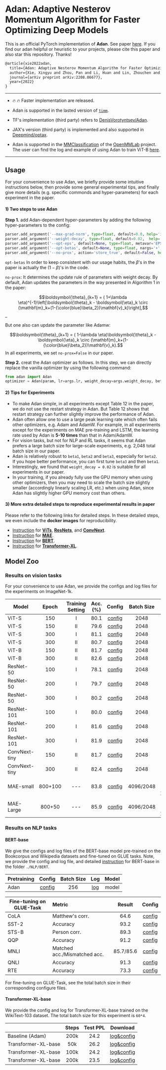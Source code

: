 # Adan: Adaptive Nesterov Momentum Algorithm for Faster Optimizing Deep Models

This is an official PyTorch implementation of **Adan**. See paper [here](https://arxiv.org/abs/2208.06677). If you find our adan helpful or heuristic to your projects, please cite this paper and also star this repository. Thanks!




```tex
@article{xie2022adan,
  title={Adan: Adaptive Nesterov Momentum Algorithm for Faster Optimizing Deep Models},
  author={Xie, Xingyu and Zhou, Pan and Li, Huan and Lin, Zhouchen and Yan, Shuicheng},
  journal={arXiv preprint arXiv:2208.06677},
  year={2022}
}
```



---
+ :fire: :fire: Faster implementation are released. 

+ Adan is supported in the lasted version of [`timm`](https://github.com/rwightman/pytorch-image-models).
+ TF's implementation (third party) refers to [DenisVorotyntsev/Adan](https://github.com/DenisVorotyntsev/Adan).
+ JAX's version (third party) is implemented and also supported in [Deepmind/optax](https://github.com/deepmind/optax).
+ Adan is supported in the [MMClassification](https://github.com/open-mmlab/mmclassification/tree/dev-1.x) of the [OpenMMLab](https://openmmlab.com/) project. The user can find the log and example of using Adan to train ViT-B [here](https://github.com/open-mmlab/mmclassification/pull/1180).
---



## Usage

For your convenience to use Adan, we briefly provide some intuitive instructions below, then provide some general experimental tips, and finally give more details (e.g. specific commonds and hyper-parameters) for each experiment in the paper. 

#### 1) Two steps to use Adan

**Step 1.** add Adan-dependent hyper-parameters by adding the following hyper-parameters to the config:

```python
parser.add_argument('--max-grad-norm', type=float, default=0.0, help='if the l2 norm is large than this hyper-parameter, then we clip the gradient  (default: 0.0, no gradient clip)')
parser.add_argument('--weight-decay', type=float, default=0.02,  help='weight decay, similar one used in AdamW (default: 0.02)')
parser.add_argument('--opt-eps', default=None, type=float, metavar='EPSILON', help='optimizer epsilon to avoid the bad case where second-order moment is zero (default: None, use opt default 1e-8 in adan)')
parser.add_argument('--opt-betas', default=None, type=float, nargs='+', metavar='BETA', help='optimizer betas in Adan (default: None, use opt default [0.98, 0.92, 0.99] in Adan)')
parser.add_argument('--no-prox', action='store_true', default=False, help='whether perform weight decay like AdamW (default=False)')
```
`opt-betas` In order to keep consistent with our usage habits, the $\beta$'s in the paper is actually the $(1-\beta)$'s in the code.

`no-prox`: It determines the update rule of parameters with weight decay. By default, Adan updates the parameters in the way presented in Algorithm 1 in the paper:

  $$\boldsymbol{\theta}_{k+1} = ( 1+\lambda \eta)^{-1}\left[\boldsymbol{\theta}_k - \boldsymbol{\eta}_k \circ (\mathbf{m}_k+(1-{\color{blue}\beta_2})\mathbf{v}_k)\right],$$_

But one also can update the parameter like Adamw:

$$\boldsymbol{\theta}_{k+1} = ( 1-\lambda \eta)\boldsymbol{\theta}_k - \boldsymbol{\eta}_k \circ (\mathbf{m}_k+(1-{\color{blue}\beta_2})\mathbf{v}_k).$$
In all experiments, we set `no-prox=False` in our paper. 

**Step 2.** creat the Adan optimizer as follows. In this step, we can directly replace the vanilla optimizer by using the following command:

```python
from adan import Adan
optimizer = Adan(param, lr=args.lr, weight_decay=args.weight_decay, betas=args.opt_betas, eps = args.opt_eps, max_grad_norm=args.max_grad_norm, no_prox=args.no_prox)
```

#### 2) Tips for Experiments

- To make Adan simple, in all experiments except Table 12 in the paper, we do not use the restart strategy in Adan. But Table 12 shows that restart strategy can further slightly improve  the performance of Adan.
- Adan often allow one to use a large peak learning rate which often fails other optimizers, e.g. Adam and AdamW. For example, in all experiments except for the experiments on MAE pre-training and LSTM, the learning rate used by Adan is **5-10 times** than that in Adam/AdamW.
- For vision tasks, but not for NLP and RL tasks, it seems that Adan prefers a large batch size for large-scale experiments, e.g. 2,048 total batch size in our paper. 
- Adan is relatively robust to `beta1`, `beta2` and `beta3`, especially for `beta2`. If you hope better performance, you can first tune `beta3` and then `beta1`.  
- Interestingly, we found that `weight_decay = 0.02` is suitable for all experiments in our paper.
- In your training, if you already fully use the GPU memory when using other optimizers, then you may need to scale the batch size slightly smaller (accordingly linearly scaling LR, etc.) when using Adan, since Adan has slightly higher GPU memory cost than others.

#### 3) More extra detailed steps to reproduce experimental results in paper 

Please refer to the following links for detailed steps. In these detailed steps, we even include the **docker images** for reproducibility. 

- [Instruction](./CV/timm/) for **<u>ViTs</u>**, **<u>ResNets</u>**, and **<u>ConvNext</u>**.
- [Instruction](./CV/MAE/) for **<u>MAE</u>**.
- [Instruction](./NLP/BERT/) for **<u>BERT</u>**.
- [Instruction](./NLP/Transformer-XL/) for **<u>Transformer-XL</u>**.



## Model Zoo

### Results on vision tasks

For your convenience to use Adan, we provide the configs and log files for the experiments on ImageNet-1k.

| Model         |  Epoch  | Training Setting | Acc. (%) |                            Config                            |                            Batch Size                            |                           Download                           |
| ------------- | :-----: | :-----: | :------: | :----------------------------------------------------------: | :----------------------------------------------------------: | :----------------------------------------------------------: |
| ViT-S         |   150   |    I    |   80.1   | [config](./CV/timm/exp_results/ViT/small/args_vit-s_150-I.yaml) | 2048 | [log](./CV/timm/exp_results/ViT/small/summary_vit-s_150-I.csv)/model |
| ViT-S         |   150   |   II    |   79.6   | [config](./CV/timm/exp_results/ViT/small/args_vit-s_150.yaml) | 2048 |  [log](./CV/timm/exp_results/ViT/small/summary_vit-s_150.csv)/model  |
| ViT-S         |   300   |    I    |   81.1   | [config](./CV/timm/exp_results/ViT/small/args_vit-s_300-I.yaml) | 2048 | [log](./CV/timm/exp_results/ViT/small/summary_vit-s_300-I.csv)/model |
| ViT-S         |   300   |   II    |   80.7   | [config](./CV/timm/exp_results/ViT/small/args_vit-s_300.yaml) | 2048 | [log](./CV/timm/exp_results/ViT/small/summary_vit-s_300.csv)/model |
| ViT-B         |   150   |   II    |   81.7   | [config](./CV/timm/exp_results/ViT/base/args_vit-B_150.yaml) | 2048 | [log](./CV/timm/exp_results/ViT/base/summary_vit-B_150.csv)/model |
| ViT-B         |   300   |   II    |   82.6   | [config](./CV/timm/exp_results/ViT/base/args_vit-B_300_T.yaml) | 2048 | [log](./CV/timm/exp_results/ViT/base/summary_vit-B_300_T.csv)/model |
| ResNet-50     |   100   |    I    |   78.1   | [config](./CV/timm/exp_results/ResNet/Res50/args_res50_100.yaml) | 2048 | [log](./CV/timm/exp_results/ResNet/Res50/summary_res50_100.csv)/model |
| ResNet-50     |   200   |    I    |   79.7   |   [config](./CV/timm/exp_results/ResNet/Res50/args_res50_200.yaml)   |   2048   | [log](./CV/timm/exp_results/ResNet/Res50/summary_res50_200.csv)/model |
| ResNet-50     |   300   |    I    |   80.2   | [config](./CV/timm/exp_results/ResNet/Res50/args_res50_300.yaml) | 2048 | [log](./CV/timm/exp_results/ResNet/Res50/summary_res50_300.csv)/model |
| ResNet-101 | 100 | I | 80.0 | [config](./CV/timm/exp_results/ResNet/Res101/args_res101_100.yaml) | 2048 | [log](./CV/timm/exp_results/ResNet/Res101/summary_res101_100.csv)/model |
| ResNet-101 | 200 | I | 81.6 | [config](./CV/timm/exp_results/ResNet/Res101/args_res101_200.yaml) | 2048 | [log](./CV/timm/exp_results/ResNet/Res101/summary_res101_200.csv)/model |
| ResNet-101 | 300 | I | 81.9 | [config](./CV/timm/exp_results/ResNet/Res101/args_res101_300.yaml) | 2048 | [log](./CV/timm/exp_results/ResNet/Res101/summary_res101_300.csv)/model |
| ConvNext-tiny |   150   |   II    |   81.7   | [config](./CV/timm/exp_results/ConvNext/small/args_cvnext_150.yaml) | 2048 | [log](./CV/timm/exp_results/ConvNext/small/summary_cvnext_150.csv)//model |
| ConvNext-tiny |   300   |   II    |   82.4   | [config](./CV/timm/exp_results/ConvNext/small/args_cvnext_300.yaml) | 2048 | [log](./CV/timm/exp_results/ConvNext/small/summary_cvnext_300.csv)/model |
| MAE-small     | 800+100 |   ---   |   83.8   |                 [config](./CV/MAE/README.md)                 |                 4096/2048                 | [log-pretrain](./CV/MAE/exp_results/MAE/base/log_base_pretrain.txt)/[log-finetune](./CV/MAE/exp_results/MAE/base/log_base_ft.txt)/model |
| MAE-Large     | 800+50  |   ---   |   85.9   |                 [config](./CV/MAE/README.md)                 |                 4096/2048                 | [log-pretrain](./CV/MAE/exp_results/MAE/large/log_large_pretrain.txt)/[log-finetune](./CV/MAE/exp_results/MAE/large/log_large_ft.txt)/model |



### Results on NLP tasks

#### BERT-base

We give the configs and log files of the BERT-base model pre-trained on the Bookcorpus and Wikipedia datasets and fine-tuned on GLUE tasks. Note, we provide the config and log file, and detailed [instruction](./NLP/BERT/README.md) for BERT-base in the folder `./NLP/BERT`.




| Pretraining | Config  | Batch Size |  Log   | Model  |
| --------- | :--------: | :--------: | :--------: | :--------: |
| Adan      |  [config](./NLP/BERT/config/pretraining/bert-adan.yaml)  |  256  |   [log](./NLP/BERT/exp_results/pretrain/hydra_train-adan.log)   | model |


| Fine-tuning on GLUE-Task | Metric                       |  Result   |                         Config                          |
| -------------- | :--------------------------- | :-------: | :-----------------------------------------------------: |
| CoLA      | Matthew's corr.              |   64.6    | [config](./NLP/BERT/config/finetuning/cola-adan.yaml)  |
| SST-2     | Accuracy                     |   93.2    | [config](./NLP/BERT/config/finetuning/sst_2-adan.yaml) |
| STS-B     | Person corr.                 |   89.3    | [config](./NLP/BERT/config/finetuning/sts_b-adan.yaml) |
| QQP       | Accuracy                     |   91.2    |  [config](./NLP/BERT/config/finetuning/qqp-adan.yaml)  |
| MNLI      | Matched acc./Mismatched acc. | 85.7/85.6 | [config](./NLP/BERT/config/finetuning/mnli-adan.yaml)  |
| QNLI      | Accuracy                     |   91.3    |  [config](./NLP/BERT/config/finetuning/qnli-adan.yaml)  |
| RTE       | Accuracy                     |   73.3    |  [config](./NLP/BERT/config/finetuning/rte-adan.yaml)   |

For fine-tuning on GLUE-Task, see the total batch size in their corresponding configure files.



#### Transformer-XL-base 

We provide the config and log for Transformer-XL-base trained on the WikiText-103 dataset. The total batch size for this experiment is `60*4`.

|                     | Steps | Test PPL |                          Download                           |
| ------------------- | :---: | :------: | :---------------------------------------------------------: |
| Baseline (Adam)     | 200k  |   24.2   | [log&config](./NLP/Transformer-XL/exp_results/log-adam.txt) |
| Transformer-XL-base |  50k  |   26.2   | [log&config](./NLP/Transformer-XL/exp_results/log-50k.txt)  |
| Transformer-XL-base | 100k  |   24.2   | [log&config](./NLP/Transformer-XL/exp_results/log-100k.txt) |
| Transformer-XL-base | 200k  |   23.5   | [log&config](./NLP/Transformer-XL/exp_results/log-200k.txt) |

  

​	



